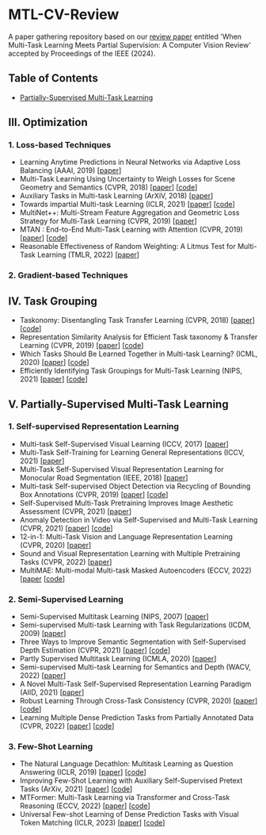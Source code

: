 # MTL-CV-Review
A paper gathering repository based on our [review paper](https://arxiv.org/abs/2307.14382) entitled 'When Multi-Task Learning Meets Partial Supervision: A Computer Vision Review' accepted by Proceedings of the IEEE (2024).

## Table of Contents
- [Partially-Supervised Multi-Task Learning](#PS-MTL)

## III. Optimization
### 1. Loss-based Techniques
* Learning Anytime Predictions in Neural Networks via Adaptive Loss Balancing (AAAI, 2019) [[paper](https://arxiv.org/abs/1708.06832)]
* Multi-Task Learning Using Uncertainty to Weigh Losses for Scene Geometry and Semantics (CVPR, 2018) [[paper](https://arxiv.org/abs/1705.07115)] [[code](https://github.com/ranandalon/mtl)]
* Auxiliary Tasks in Multi-task Learning (ArXiV, 2018) [[paper](https://arxiv.org/abs/1805.06334)]
* Towards impartial Multi-task Learning (ICLR, 2021) [[paper](https://openreview.net/forum?id=IMPnRXEWpvr)] [[code](https://github.com/JohnLaMaster/Impartial-Multi-Task-Learning)]
* MultiNet++: Multi-Stream Feature Aggregation and Geometric Loss Strategy for Multi-Task Learning (CVPR, 2019) [[paper](https://arxiv.org/abs/1904.08492)]
* MTAN : End-to-End Multi-Task Learning with Attention (CVPR, 2019) [[paper](https://arxiv.org/abs/1803.10704)] [[code](https://github.com/lorenmt/mtan)]
* Reasonable Effectiveness of Random Weighting: A Litmus Test for Multi-Task Learning (TMLR, 2022) [[paper](https://openreview.net/forum?id=jjtFD8A1Wx)]

### 2. Gradient-based Techniques


## IV. Task Grouping
* Taskonomy: Disentangling Task Transfer Learning (CVPR, 2018) [[paper](https://arxiv.org/abs/1804.08328)] [[code](https://github.com/StanfordVL/taskonomy?tab=readme-ov-file)]
* Representation Similarity Analysis for Efficient Task taxonomy & Transfer Learning (CVPR, 2019) [[paper](https://arxiv.org/abs/1904.11740)] [[code](https://github.com/kshitijd20/RSA-CVPR19-release)]
* Which Tasks Should Be Learned Together in Multi-task Learning? (ICML, 2020) [[paper](https://arxiv.org/abs/1905.07553)] [[code](https://github.com/tstandley/taskgrouping)]
* Efficiently Identifying Task Groupings for Multi-Task Learning (NIPS, 2021) [[paper](https://arxiv.org/abs/2109.04617)] [[code](https://github.com/google-research/google-research/tree/master/tag)]


## V. Partially-Supervised Multi-Task Learning
### 1. Self-supervised Representation Learning
* Multi-task Self-Supervised Visual Learning (ICCV, 2017) [[paper](https://arxiv.org/abs/1708.07860)]
* Multi-Task Self-Training for Learning General Representations (ICCV, 2021) [[paper](https://arxiv.org/abs/2108.11353)]
* Multi-Task Self-Supervised Visual Representation Learning for Monocular Road Segmentation (IEEE, 2018) [[paper](https://ieeexplore.ieee.org/document/8486472)]
* Multi-task Self-supervised Object Detection via Recycling of Bounding Box Annotations (CVPR, 2019) [[paper](https://openaccess.thecvf.com/content_CVPR_2019/papers/Lee_Multi-Task_Self-Supervised_Object_Detection_via_Recycling_of_Bounding_Box_Annotations_CVPR_2019_paper.pdf)] [[code](https://github.com/wonheeML/mtl-ssl)]
* Self-Supervised Multi-Task Pretraining Improves Image Aesthetic Assessment (CVPR, 2021) [[paper](https://openaccess.thecvf.com/content/CVPR2021W/NTIRE/papers/Pfister_Self-Supervised_Multi-Task_Pretraining_Improves_Image_Aesthetic_Assessment_CVPRW_2021_paper.pdf)]
* Anomaly Detection in Video via Self-Supervised and Multi-Task Learning (CVPR, 2021) [[paper](https://arxiv.org/abs/2011.07491)] [[code](https://github.com/lilygeorgescu/AED-SSMTL)]
* 12-in-1: Multi-Task Vision and Language Representation Learning (CVPR, 2020) [[paper](https://arxiv.org/abs/1912.02315)]
* Sound and Visual Representation Learning with Multiple Pretraining Tasks (CVPR, 2022) [[paper](https://arxiv.org/abs/2201.01046)]
* MultiMAE: Multi-modal Multi-task Masked Autoencoders (ECCV, 2022) [[paper](https://arxiv.org/abs/2204.01678) [[code](https://github.com/EPFL-VILAB/MultiMAE)]

### 2. Semi-Supervised Learning
* Semi-Supervised Multitask Learning (NIPS, 2007) [[paper](https://proceedings.neurips.cc/paper_files/paper/2007/file/a34bacf839b923770b2c360eefa26748-Paper.pdf)]
* Semi-supervised Multi-task Learning with Task Regularizations (ICDM, 2009) [[paper](https://ieeexplore.ieee.org/document/5360282)]
* Three Ways to Improve Semantic Segmentation with Self-Supervised Depth Estimation (CVPR, 2021) [[paper](https://arxiv.org/abs/2012.10782)] [[code](https://github.com/lhoyer/improving_segmentation_with_selfsupervised_depth)]
* Partly Supervised Multitask Learning (ICMLA, 2020) [[paper](https://arxiv.org/abs/2005.02523)]
* Semi-supervised Multi-task Learning for Semantics and Depth (WACV, 2022) [[paper](https://arxiv.org/abs/2110.07197)]
* A Novel Multi-Task Self-Supervised Representation Learning Paradigm (AIID, 2021) [[paper](https://ieeexplore.ieee.org/document/9456562)]
* Robust Learning Through Cross-Task Consistency (CVPR, 2020) [[paper](https://arxiv.org/abs/2006.04096)] [[code](https://github.com/EPFL-VILAB/XTConsistency)]
* Learning Multiple Dense Prediction Tasks from Partially Annotated Data (CVPR, 2022) [[paper](https://arxiv.org/abs/2111.14893)] [[code](https://github.com/VICO-UoE/MTPSL)]

### 3. Few-Shot Learning
* The Natural Language Decathlon: Multitask Learning as Question Answering (ICLR, 2019) [[paper](https://arxiv.org/abs/1806.08730)] [[code](https://github.com/salesforce/decaNLP)]
* Improving Few-Shot Learning with Auxiliary Self-Supervised Pretext Tasks (ArXiv, 2021) [[paper](https://arxiv.org/abs/2101.09825)] [[code](https://github.com/nathanielsimard/improving-fs-ssl)]
* MTFormer: Multi-Task Learning via Transformer and Cross-Task Reasoning (ECCV, 2022) [[paper](https://www.ecva.net/papers/eccv_2022/papers_ECCV/papers/136870299.pdf)] [[code](https://github.com/xiaogang00/MTFormer)]
* Universal Few-shot Learning of Dense Prediction Tasks with Visual Token Matching (ICLR, 2023) [[paper](https://arxiv.org/abs/2303.14969)] [[code](https://github.com/GitGyun/visual_token_matching)]




